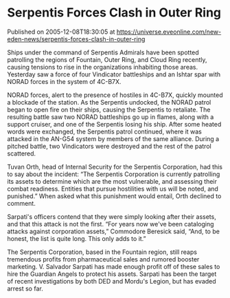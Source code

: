 # Serpentis Forces Clash in Outer Ring
Published on 2005-12-08T18:30:05 at https://universe.eveonline.com/new-eden-news/serpentis-forces-clash-in-outer-ring

Ships under the command of Serpentis Admirals have been spotted patrolling the regions of Fountain, Outer Ring, and Cloud Ring recently, causing tensions to rise in the organizations inhabiting those areas. Yesterday saw a force of four Vindicator battleships and an Ishtar spar with NORAD forces in the system of 4C-B7X. 

NORAD forces, alert to the presence of hostiles in 4C-B7X, quickly mounted a blockade of the station. As the Serpentis undocked, the NORAD patrol began to open fire on their ships, causing the Serpentis to retaliate. The resulting battle saw two NORAD battleships go up in flames, along with a support cruiser, and one of the Serpentis losing his ship. After some heated words were exchanged, the Serpentis patrol continued, where it was attacked in the AN-G54 system by members of the same alliance. During a pitched battle, two Vindicators were destroyed and the rest of the patrol scattered. 

Tuvan Orth, head of Internal Security for the Serpentis Corporation, had this to say about the incident: “The Serpentis Corporation is currently patrolling its assets to determine which are the most vulnerable, and assessing their combat readiness. Entities that pursue hostilities with us will be noted, and punished.” When asked what this punishment would entail, Orth declined to comment. 

Sarpati's officers contend that they were simply looking after their assets, and that this attack is not the first. “For years now we've been cataloging attacks against corporation assets,” Commodore Beresick said, “And, to be honest, the list is quite long. This only adds to it.” 

The Serpentis Corporation, based in the Fountain region, still reaps tremendous profits from pharmaceutical sales and rumored booster marketing. V. Salvador Sarpati has made enough profit off of these sales to hire the Guardian Angels to protect his assets. Sarpati has been the target of recent investigations by both DED and Mordu's Legion, but has evaded arrest so far.
